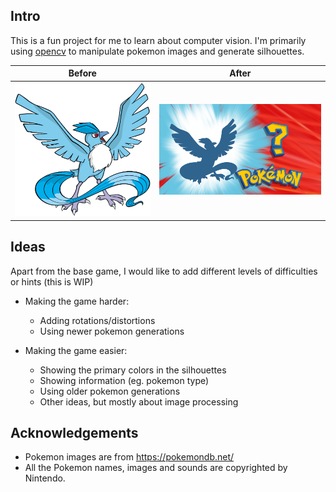 Intro
---
This is a fun project for me to learn about computer vision. I'm primarily using [opencv](https://opencv.org/) to manipulate pokemon images and generate silhouettes.


|Before|After|
|:-:|:-:|
|![image](./resources/samples/articuno.png)|![image](./resources/samples/articuno.jpg)|

Ideas
---
Apart from the base game, I would like to add different levels of difficulties or hints (this is WIP)
- Making the game harder:
    - Adding rotations/distortions
    - Using newer pokemon generations

- Making the game easier:
    - Showing the primary colors in the silhouettes
    - Showing information (eg. pokemon type)
    - Using older pokemon generations
    - Other ideas, but mostly about image processing

Acknowledgements
---
- Pokemon images are from https://pokemondb.net/
- All the Pokemon names, images and sounds are copyrighted by Nintendo.
